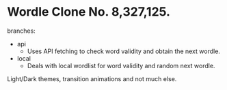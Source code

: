 # Wordle Clone No. 8,327,125.


branches:
- api 
    - Uses API fetching to check word validity and obtain the next wordle.
- local
    - Deals with local wordlist for word validity and random next wordle.


Light/Dark themes, transition animations and not much else.